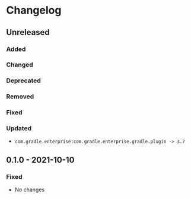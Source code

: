 # Changelog

## Unreleased

### Added

### Changed

### Deprecated

### Removed

### Fixed

### Updated

- `com.gradle.enterprise:com.gradle.enterprise.gradle.plugin -> 3.7`

## 0.1.0 - 2021-10-10

### Fixed

- No changes
